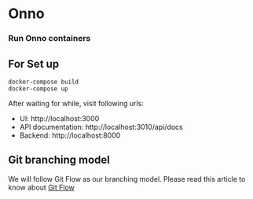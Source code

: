 # Onno

### Run Onno containers
## For Set up
```
docker-compose build
docker-compose up
```

After waiting for while, visit following urls:

* UI: http://localhost:3000
* API documentation: http://localhost:3010/api/docs
* Backend: http://localhost:8000

## Git branching model
We will follow Git Flow as our branching model.
Please read this article to know about [Git Flow](https://www.atlassian.com/git/tutorials/comparing-workflows/gitflow-workflow)
